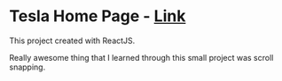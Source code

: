 # Tesla Home Page - [Link](https://tesla-page.web.app/)

This project created with ReactJS.

Really awesome thing that I learned through this small project was scroll snapping.
